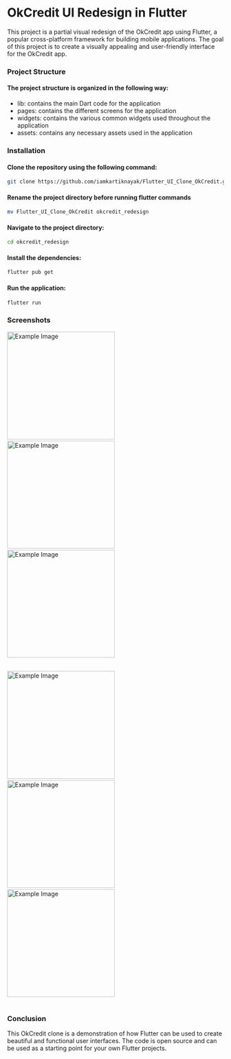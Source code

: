 # OkCredit UI Redesign in Flutter
This project is a partial visual redesign of the OkCredit app using Flutter, a popular cross-platform framework for building mobile applications. The goal of this project is to create a visually appealing and user-friendly interface for the OkCredit app.

### Project Structure
 #### The project structure is organized in the following way:

* lib: contains the main Dart code for the application
* pages: contains the different screens for the application
* widgets: contains the various common widgets used throughout the application
* assets: contains any necessary assets used in the application 

### Installation
#### Clone the repository using the following command:
```bash    
git clone https://github.com/iamkartiknayak/Flutter_UI_Clone_OkCredit.git
```
#### Rename the project directory before running flutter commands
```bash
mv Flutter_UI_Clone_OkCredit okcredit_redesign
```
#### Navigate to the project directory:
```bash 
cd okcredit_redesign
```
#### Install the dependencies:
```bash 
flutter pub get
```
#### Run the application:
```bash 
flutter run
```
### Screenshots

<img src="./screenshots/ledger.jpg" alt="Example Image" width="250">&nbsp;&nbsp;&nbsp;
<img src="./screenshots/accounts.jpg" alt="Example Image" width="250">&nbsp;&nbsp;&nbsp;
<img src="./screenshots/add_contact.jpg" alt="Example Image" width="250"><br><br>

<img src="./screenshots/settings.jpg" alt="Example Image" width="250">&nbsp;&nbsp;&nbsp;
<img src="./screenshots/profile.jpg" alt="Example Image" width="250">&nbsp;&nbsp;&nbsp;
<img src="./screenshots/account.jpg" alt="Example Image" width="250"><br><br>


### Conclusion
This OkCredit clone is a demonstration of how Flutter can be used to create beautiful and functional user interfaces. The code is open source and can be used as a starting point for your own Flutter projects.
